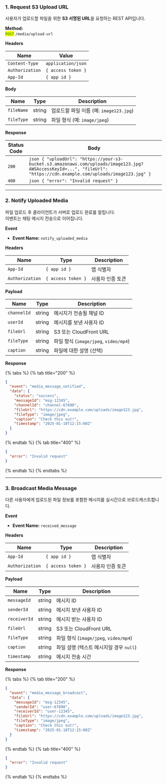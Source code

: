
### **1. Request S3 Upload URL**

사용자가 업로드할 파일을 위한 **S3 서명된 URL**을 요청하는 REST API입니다.

**Method:**  
<mark style="color:green;">`POST`</mark> `/media/upload-url`

**Headers**

| Name            | Value              |
| --------------- | ------------------ |
| `Content-Type`  | `application/json` |
| `Authorization` | `{ access token }` |
| `App-Id`        | `{ app id }`       |

**Body**

| Name       | Type   | Description                |
| ---------- | ------ | -------------------------- |
| `fileName` | string | 업로드할 파일 이름 (예: `image123.jpg`) |
| `fileType` | string | 파일 형식 (예: `image/jpeg`) |

**Response**

| Status Code | Body                                                                                     |
| ----------- | ---------------------------------------------------------------------------------------- |
| `200`       | ```json { "uploadUrl": "https://your-s3-bucket.s3.amazonaws.com/uploads/image123.jpg?AWSAccessKeyId=...", "fileUrl": "https://cdn.example.com/uploads/image123.jpg" }``` |
| `400`       | ```json { "error": "Invalid request" }```                                               |

---

### **2. Notify Uploaded Media**

파일 업로드 후 클라이언트가 서버로 업로드 완료를 알립니다.  
이벤트는 채팅 메시지 전송으로 이어집니다.

**Event**

- **Event Name:** `notify_uploaded_media`

**Headers**

| Name            | Type               | Description     |
| --------------- | ------------------ | --------------- |
| `App-Id`        | `{ app id }`       | 앱 식별자       |
| `Authorization` | `{ access token }` | 사용자 인증 토큰 |

**Payload**

| Name        | Type   | Description                           |
| ----------- | ------ | ------------------------------------- |
| `channelId` | string | 메시지가 전송될 채널 ID                        |
| `userId`    | string | 메시지를 보낸 사용자 ID                        |
| `fileUrl`   | string | S3 또는 CloudFront URL                       |
| `fileType`  | string | 파일 형식 (`image/jpeg`, `video/mp4`) |
| `caption`   | string | 파일에 대한 설명 (선택)                         |

**Response**

{% tabs %}
{% tab title="200" %}
```json
{
  "event": "media_message_notified",
  "data": {
    "status": "success",
    "messageId": "msg-12345",
    "channelId": "channel-67890",
    "fileUrl": "https://cdn.example.com/uploads/image123.jpg",
    "fileType": "image/jpeg",
    "caption": "Check this out!",
    "timestamp": "2025-01-18T12:15:00Z"
  }
}
```
{% endtab %}
{% tab title="400" %}
```json
{
  "error": "Invalid request"
}
```
{% endtab %}
{% endtabs %}

---

### **3. Broadcast Media Message**

다른 사용자에게 업로드된 파일 정보를 포함한 메시지를 실시간으로 브로드캐스트합니다.

**Event**

- **Event Name:** `received_message`

**Headers**

| Name            | Type               | Description     |
| --------------- | ------------------ | --------------- |
| `App-Id`        | `{ app id }`       | 앱 식별자       |
| `Authorization` | `{ access token }` | 사용자 인증 토큰 |

**Payload**

| Name         | Type   | Description                             |
| ------------ | ------ | --------------------------------------- |
| `messageId`  | string | 메시지 ID                               |
| `senderId`   | string | 메시지 보낸 사용자 ID                           |
| `receiverId` | string | 메시지 받는 사용자 ID                           |
| `fileUrl`    | string | S3 또는 CloudFront URL                        |
| `fileType`   | string | 파일 형식 (`image/jpeg`, `video/mp4`)  |
| `caption`    | string | 파일 설명 (텍스트 메시지일 경우 `null`)              |
| `timestamp`  | string | 메시지 전송 시간                            |

**Response**

{% tabs %}
{% tab title="200" %}
```json
{
  "event": "media_message_broadcast",
  "data": {
    "messageId": "msg-12345",
    "senderId": "user-67890",
    "receiverId": "user-12345",
    "fileUrl": "https://cdn.example.com/uploads/image123.jpg",
    "fileType": "image/jpeg",
    "caption": "Check this out!",
    "timestamp": "2025-01-18T12:15:00Z"
  }
}
```
{% endtab %}
{% tab title="400" %}
```json
{
  "error": "Invalid request"
}
```
{% endtab %}
{% endtabs %}
